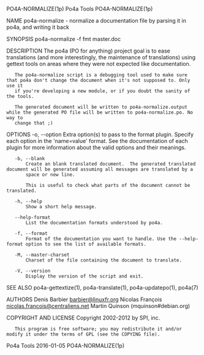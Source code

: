 PO4A-NORMALIZE(1p)                                                  Po4a Tools                                                  PO4A-NORMALIZE(1p)

NAME
       po4a-normalize - normalize a documentation file by parsing it in po4a, and writing it back

SYNOPSIS
       po4a-normalize -f fmt master.doc

DESCRIPTION
       The po4a (PO for anything) project goal is to ease translations (and more interestingly, the maintenance of translations) using gettext
       tools on areas where they were not expected like documentation.

       The po4a-normalize script is a debugging tool used to make sure that po4a don't change the document when it's not supposed to. Only use it
       if you're developing a new module, or if you doubt the sanity of the tools.

       The generated document will be written to po4a-normalize.output while the generated PO file will be written to po4a-normalize.po. No way to
       change that ;)

OPTIONS
       -o, --option
           Extra option(s) to pass to the format plugin. Specify each option in the 'name=value' format. See the documentation of each plugin for
           more information about the valid options and their meanings.

       -b, --blank
           Create an blank translated document.  The generated translated document will be generated assuming all messages are translated by a
           space or new line.

           This is useful to check what parts of the document cannot be translated.

       -h, --help
           Show a short help message.

       --help-format
           List the documentation formats understood by po4a.

       -f, --format
           Format of the documentation you want to handle. Use the --help-format option to see the list of available formats.

       -M, --master-charset
           Charset of the file containing the document to translate.

       -V, --version
           Display the version of the script and exit.

SEE ALSO
       po4a-gettextize(1), po4a-translate(1), po4a-updatepo(1), po4a(7)

AUTHORS
        Denis Barbier <barbier@linuxfr.org>
        Nicolas François <nicolas.francois@centraliens.net>
        Martin Quinson (mquinson#debian.org)

COPYRIGHT AND LICENSE
       Copyright 2002-2012 by SPI, inc.

       This program is free software; you may redistribute it and/or modify it under the terms of GPL (see the COPYING file).

Po4a Tools                                                          2016-01-05                                                  PO4A-NORMALIZE(1p)
